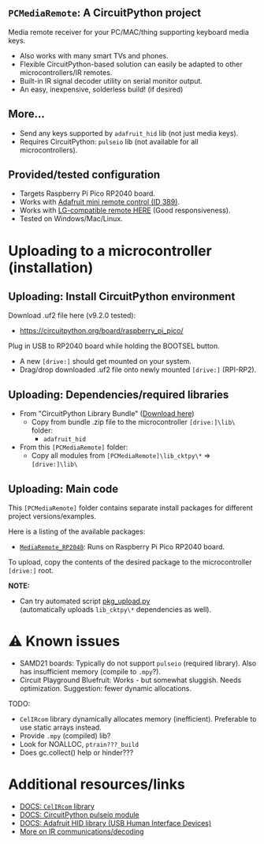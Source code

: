 [LIBBND_CKTPY]: <https://circuitpython.org/libraries>
[LIB_ADA_HID]: <https://docs.circuitpython.org/projects/hid/en/latest/index.html>
[LIB_CKTPY_PULSEIO]: <https://docs.circuitpython.org/en/latest/shared-bindings/pulseio/>
[IRRMT_LG_COMPAT]: <https://www.amazon.ca/dp/B0BHT5BW41>
[IRRMT_ADA]: <https://www.adafruit.com/product/389>

## `PCMediaRemote`: A CircuitPython project
<!----------------------------------------------------------------------------->
Media remote receiver for your PC/MAC/thing supporting keyboard media keys.
- Also works with many smart TVs and phones.
- Flexible CircuitPython-based solution can easily be adapted to other microcontrollers/IR remotes.
- Built-in IR signal decoder utility on serial monitor output.
- An easy, inexpensive, solderless build! (if desired)

## More...
<!----------------------------------------------------------------------------->
- Send any keys supported by `adafruit_hid` lib (not just media keys).
- Requires CircuitPython: `pulseio` lib (not available for all microcontrollers).

## Provided/tested configuration
<!----------------------------------------------------------------------------->
- Targets Raspberry Pi Pico RP2040 board.
- Works with [Adafruit mini remote control (ID 389)][IRRMT_ADA].
- Works with [LG-compatible remote HERE][IRRMT_LG_COMPAT] (Good responsiveness).
- Tested on Windows/Mac/Linux.

# Uploading to a microcontroller (installation)
<!----------------------------------------------------------------------------->

## Uploading: Install CircuitPython environment
<!----------------------------------------------------------------------------->
Download .uf2 file here (v9.2.0 tested):
- <https://circuitpython.org/board/raspberry_pi_pico/>

Plug in USB to RP2040 board while holding the BOOTSEL button.
- A new `[drive:]` should get mounted on your system.
- Drag/drop downloaded .uf2 file onto newly mounted `[drive:]` (RPI-RP2).

## Uploading: Dependencies/required libraries
<!----------------------------------------------------------------------------->
- From "CircuitPython Library Bundle" ([Download here][LIBBND_CKTPY])
  - Copy from bundle .zip file to the microcontroller `[drive:]\lib\` folder:
    - `adafruit_hid`
- From this `[PCMediaRemote]` folder:
  - Copy all modules from `[PCMediaRemote]\lib_cktpy\*` => `[drive:]\lib\`

## Uploading: Main code
<!----------------------------------------------------------------------------->
This `[PCMediaRemote]` folder contains separate install packages for different
project versions/examples.

Here is a listing of the available packages:
- [`MediaRemote_RP2040`](MediaRemote_RP2040/): Runs on Raspberry Pi Pico RP2040 board.

To upload, copy the contents of the desired package to the microcontroller `[drive:]` root.

**NOTE:**
- Can try automated script [pkg_upload.py](1-PkgUpload/pkg_upload.py)
  <br>(automatically uploads `lib_cktpy\*` dependencies as well).

# ⚠️ Known issues
<!----------------------------------------------------------------------------->
- SAMD21 boards: Typically do not support `pulseio` (required library). Also has insufficient memory (compile to `.mpy`?).
- Circuit Playground Bluefruit: Works - but somewhat sluggish. Needs optimization. Suggestion: fewer dynamic allocations.

TODO:
- `CelIRcom` library dynamically allocates memory (inefficient). Preferable to use static arrays instead.
- Provide `.mpy` (compiled) lib?
- Look for NOALLOC, `ptrain???_build`
- Does gc.collect() help or hinder???

# Additional resources/links
<!----------------------------------------------------------------------------->
- [DOCS: `CelIRcom` library](../../lib_cktpy/CelIRcom/1-README.md)
- [DOCS: CircuitPython pulseio module][LIB_CKTPY_PULSEIO]
- [DOCS: Adafruit HID library (USB Human Interface Devices)][LIB_ADA_HID]
- [More on IR communications/decoding](../../lib_cktpy/CelIRcom/1-Resources.md)
